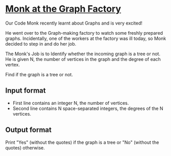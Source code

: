 # [Monk at the Graph Factory][link]

Our Code Monk recently learnt about Graphs and is very excited!

He went over to the Graph-making factory to watch some freshly prepared graphs. Incidentally, one of the workers at the factory was ill today, so Monk decided to step in and do her job.

The Monk's Job is to Identify whether the incoming graph is a tree or not. He is given N, the number of vertices in the graph and the degree of each vertex.

Find if the graph is a tree or not.

## Input format

- First line contains an integer N, the number of vertices.
- Second line contains N space-separated integers, the degrees of the N vertices.

## Output format

Print "Yes" (without the quotes) if the graph is a tree or "No" (without the quotes) otherwise.

[link]: https://www.hackerearth.com/practice/algorithms/graphs/graph-representation/practice-problems/algorithm/monk-at-the-graph-factory/
